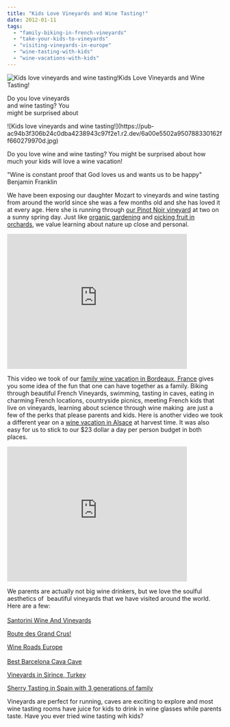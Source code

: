 ```yaml
---
title: "Kids Love Vineyards and Wine Tasting!"
date: 2012-01-11
tags: 
  - "family-biking-in-french-vineyards"
  - "take-your-kids-to-vineyards"
  - "visiting-vineyards-in-europe"
  - "wine-tasting-with-kids"
  - "wine-vacations-with-kids"
---
```


![Kids love vineyards and wine tasting!](https://pub-ac94b3f306b24c0dba4238943c97f2e1.r2.dev/6a00e5502a950788330168e55b9351970c.jpg)Kids Love Vineyards and Wine Tasting!

Do you love vineyards  
and wine tasting? You  
might be surprised about

<!--more--> ![Kids love vineyards and wine tasting!](https://pub-ac94b3f306b24c0dba4238943c97f2e1.r2.dev/6a00e5502a950788330162ff660279970d.jpg)  
  
Do you love wine and wine tasting? You might be surprised about how much your kids will love a wine vacation!  
  
"Wine is constant proof that God loves us and wants us to be happy" Benjamin Franklin  
  
We have been exposing our daughter Mozart to vineyards and wine tasting from around the world since she was a few months old and she has loved it at every age. Here she is running through [our Pinot Noir vineyard](http://soultravelers3new.local/2006/08/home-and-hous-1.html "our pinot noir vineyard") at two on a sunny spring day. Just like [organic gardening](http://soultravelers3new.local/2010/05/travel-organic-garden-homeschool-green-unschool-nature-unit-study-lessons-from-gardening-travel-.html "organic gardening") and [picking fruit in orchards](http://soultravelers3new.local/2010/06/free-travel-food-helps-a-cheap-budget-family-travel-international-travel-tips.html "picking fruit in orchards"), we value learning about nature up close and personal.  
  

<iframe src="http://www.youtube.com/embed/6jYiqGE2VjQ" frameborder="0" height="315" width="420"></iframe>

  
  
This video we took of our [family wine vacation in Bordeaux, France](http://soultravelers3new.local/2009/05/biking-st-emilion-bordeaux-vineyards-in-france-wine-country.html "family wine vacation in Bordeaux, France") gives you some idea of the fun that one can have together as a family. Biking through beautiful French Vineyards, swimming, tasting in caves, eating in charming French locations, countryside picnics, meeting French kids that live on vineyards, learning about science through wine making  are just a few of the perks that please parents and kids. Here is another video we took a different year on a [wine vacation in Alsace](http://soultravelers3new.local/2009/01/route-des-vins-dalsace-france-at-grape-harvest.html "wine vacation in Alsace") at harvest time. It was also easy for us to stick to our $23 dollar a day per person budget in both places.  
  

<iframe src="http://www.youtube.com/embed/GbduuBlMN50" frameborder="0" height="315" width="420"></iframe>

  
  
We parents are actually not big wine drinkers, but we love the soulful aesthetics of  beautiful vineyards that we have visited around the world. Here are a few:  
[  
Santorini Wine And Vineyards](http://soultravelers3new.local/2007/06/santorini-wine.html "Satorini wine and vineyards")  
  
[Route des Grand Crus!](http://soultravelers3new.local/2006/10/route-des-grand.html "family wine vacation ")  
  
[Wine Roads Europe](http://soultravelers3new.local/2006/10/wine-roads-bacc.html "wine roads europe")  
[  
Best Barcelona Cava Cave](http://soultravelers3new.local/2011/11/-barcelona-cava-cave-spanish-wine-catalan-champagne.html "best barcelona cava cave")  
  
[Vineyards in Sirince, Turkey](http://soultravelers3new.local/2007/07/sirince-charms.html "vineyards in Sirince Turkey")  
  
[Sherry Tasting in Spain with 3 generations of family](http://soultravelers3new.local/2007/03/horses-and-sher.html "sherry tasting in Spain with 3 generations")  
  
Vineyards are perfect for running, caves are exciting to explore and most wine tasting rooms have juice for kids to drink in wine glasses while parents taste. Have you ever tried wine tasting wih kids?
